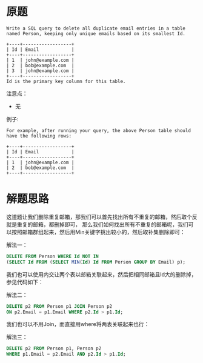 # 原题

```
Write a SQL query to delete all duplicate email entries in a table named Person, keeping only unique emails based on its smallest Id.

+----+------------------+
| Id | Email            |
+----+------------------+
| 1  | john@example.com |
| 2  | bob@example.com  |
| 3  | john@example.com |
+----+------------------+
Id is the primary key column for this table.
```

注意点：

  - 无

例子:

```
For example, after running your query, the above Person table should have the following rows:

+----+------------------+
| Id | Email            |
+----+------------------+
| 1  | john@example.com |
| 2  | bob@example.com  |
+----+------------------+
```

# 解题思路
这道题让我们删除重复邮箱，那我们可以首先找出所有不重复的邮箱，然后取个反就是重复的邮箱，都删掉即可，
那么我们如何找出所有不重复的邮箱呢，我们可以按照邮箱群组起来，然后用Min关键字挑出较小的，然后取补集删除即可：

 

解法一：

```sql
DELETE FROM Person WHERE Id NOT IN
(SELECT Id FROM (SELECT MIN(Id) Id FROM Person GROUP BY Email) p);
```

我们也可以使用内交让两个表以邮箱关联起来，然后把相同邮箱且Id大的删除掉，参见代码如下：

 

解法二：

```sql
DELETE p2 FROM Person p1 JOIN Person p2 
ON p2.Email = p1.Email WHERE p2.Id > p1.Id;
```

我们也可以不用Join，而直接用where将两表关联起来也行：

 

解法三：

```sql
DELETE p2 FROM Person p1, Person p2
WHERE p1.Email = p2.Email AND p2.Id > p1.Id;
```

